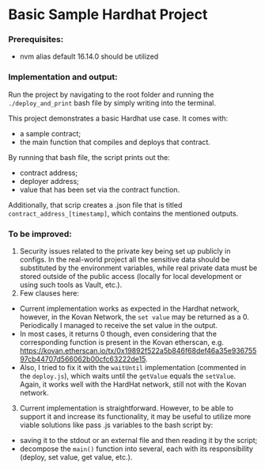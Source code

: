 # Basic Sample Hardhat Project

### Prerequisites: 
 - nvm alias default 16.14.0 should be utilized

### Implementation and output:
Run the project by navigating to the root folder and running the `./deploy_and_print` bash file by simply writing into the terminal.

This project demonstrates a basic Hardhat use case. It comes with:
 - a sample contract;
 - the main function that compiles and deploys that contract.

By running that bash file, the script prints out the:
 - contract address;
 - deployer address;
 - value that has been set via the contract function.

Additionally, that scrip creates a .json file that is titled `contract_address_[timestamp]`, which contains the mentioned outputs.

### To be improved:

1. Security issues related to the private key being set up publicly in configs. In the real-world project all the sensitive data should be substituted by the environment variables, while real private data must be stored outside of the public access (locally for local development or using such tools as Vault, etc.).
2. Few clauses here:
 - Current implementation works as expected in the Hardhat network, however, in the Kovan Network, the `set value` may be returned as a 0. Periodically I managed to receive the set value in the output. 
 - In most cases, it returns 0 though, even considering that the corresponding function is present in the Kovan etherscan, e.g. https://kovan.etherscan.io/tx/0x19892f522a5b846f68def46a35e93675597cb44707d566062b00cfc63222de15. 
 - Also, I tried to fix it with the `waitUntil` implementation (commented in the `deploy.js`), which waits until the `getValue` equals the `setValue`. Again, it works well with the HardHat network, still not with the Kovan network. 
3. Current implementation is straightforward. However, to be able to support it and increase its functionality, it may be useful to utilize more viable solutions like pass .js variables to the bash script by:
 - saving it to the stdout or an external file and then reading it by the script; 
 - decompose the `main()` function into several, each with its responsibility (deploy, set value, get value, etc.).
